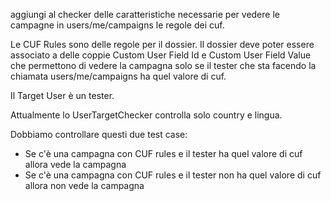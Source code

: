 aggiungi al checker delle caratteristiche necessarie per vedere le campagne in users/me/campaigns le regole dei cuf.

Le CUF Rules sono delle regole per il dossier. Il dossier deve poter essere associato a delle coppie Custom User Field Id e Custom User Field Value che permettono di vedere la campagna solo se il tester che sta facendo la chiamata users/me/campaigns ha quel valore di cuf.

Il Target User è un tester.

Attualmente lo UserTargetChecker controlla solo country e lingua.

Dobbiamo controllare questi due test case:

- Se c'è una campagna con CUF rules e il tester ha quel valore di cuf allora vede la campagna
- Se c'è una campagna con CUF rules e il tester non ha quel valore di cuf allora non vede la campagna
